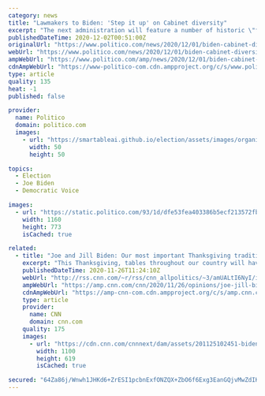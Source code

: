 ```yaml
---
category: news
title: "Lawmakers to Biden: 'Step it up' on Cabinet diversity"
excerpt: "The next administration will feature a number of historic \"firsts,\" but lawmakers and advocates of color are pushing for more."
publishedDateTime: 2020-12-02T00:51:00Z
originalUrl: "https://www.politico.com/news/2020/12/01/biden-cabinet-diversity-lawmakers-442003"
webUrl: "https://www.politico.com/news/2020/12/01/biden-cabinet-diversity-lawmakers-442003"
ampWebUrl: "https://www.politico.com/amp/news/2020/12/01/biden-cabinet-diversity-lawmakers-442003"
cdnAmpWebUrl: "https://www-politico-com.cdn.ampproject.org/c/s/www.politico.com/amp/news/2020/12/01/biden-cabinet-diversity-lawmakers-442003"
type: article
quality: 135
heat: -1
published: false

provider:
  name: Politico
  domain: politico.com
  images:
    - url: "https://smartableai.github.io/election/assets/images/organizations/politico.com-50x50.jpg"
      width: 50
      height: 50

topics:
  - Election
  - Joe Biden
  - Democratic Voice

images:
  - url: "https://static.politico.com/93/1d/dfe53fea403386b5ecf213572fbc/201201-clyburn-biden-ap-773.jpg"
    width: 1160
    height: 773
    isCached: true

related:
  - title: "Joe and Jill Biden: Our most important Thanksgiving tradition"
    excerpt: "This Thanksgiving, tables throughout our country will have an empty chair.\n    \n"
    publishedDateTime: 2020-11-26T11:24:10Z
    webUrl: "http://rss.cnn.com/~r/rss/cnn_allpolitics/~3/amUALtI6NyI/index.html"
    ampWebUrl: "https://amp.cnn.com/cnn/2020/11/26/opinions/joe-jill-biden-most-important-thanksgiving-tradition/index.html"
    cdnAmpWebUrl: "https://amp-cnn-com.cdn.ampproject.org/c/s/amp.cnn.com/cnn/2020/11/26/opinions/joe-jill-biden-most-important-thanksgiving-tradition/index.html"
    type: article
    provider:
      name: CNN
      domain: cnn.com
    quality: 175
    images:
      - url: "https://cdn.cnn.com/cnnnext/dam/assets/201125102451-biden-family-photo-super-tease.jpg"
        width: 1100
        height: 619
        isCached: true

secured: "64Za86j/Wnwh1JHKd6+ZrESI1pcbnExfONZQX+ZbO6f6Exg3EanGQjvMwZdIKviah4BoJpPFFJ6J8e9ZJkdSbcmZLOzm5QAS+a6VHFxYWDe8z7wG/9e3Bt/mLM6gx3+pLMSq6QQqgG+hTcL1QlWmSYyGoCluADW7L6WbQx1ipywu9NwMWqHlYZvj0rBKUJXpvCrBNElhZ2+HbXLqnT3qpFXWASUfWXY8K5bwCleECRro+vK6ZFaLeODoGg+spv0x6B77ZD/IvYyJOLp92kCbYy90OZOehNLUSDWEPz83mWFYxpMJlPFFMP0MFrXZQF7h2CR7BqRqR5GymGffwhiOFzX4DDLvi2kY8vk8VEixiV8=;98ppP1LpxVw+M+T+MYrRPQ=="
---
```


